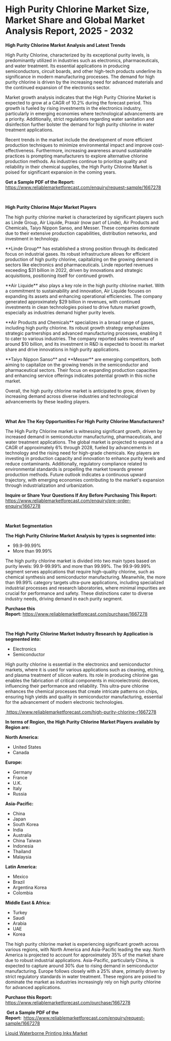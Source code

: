 <p><h1>High Purity Chlorine Market Size, Market Share and Global Market Analysis Report, 2025 - 2032</h1></p><p><strong>High Purity Chlorine Market Analysis and Latest Trends</strong></p>
<p><p>High Purity Chlorine, characterized by its exceptional purity levels, is predominantly utilized in industries such as electronics, pharmaceuticals, and water treatment. Its essential applications in producing semiconductors, circuit boards, and other high-tech products underline its significance in modern manufacturing processes. The demand for high purity chlorine is driven by the increasing need for advanced materials and the continued expansion of the electronics sector.</p><p>Market growth analysis indicates that the High Purity Chlorine Market is expected to grow at a CAGR of 10.2% during the forecast period. This growth is fueled by rising investments in the electronics industry, particularly in emerging economies where technological advancements are a priority. Additionally, strict regulations regarding water sanitation and disinfection further bolster the demand for high purity chlorine in water treatment applications.</p><p>Recent trends in the market include the development of more efficient production techniques to minimize environmental impact and improve cost-effectiveness. Furthermore, increasing awareness around sustainable practices is prompting manufacturers to explore alternative chlorine production methods. As industries continue to prioritize quality and reliability in their chemical supplies, the High Purity Chlorine Market is poised for significant expansion in the coming years.</p></p>
<p><strong>Get a Sample PDF of the Report:&nbsp;</strong> <a href="https://www.reliablemarketforecast.com/enquiry/request-sample/1667278?utm_campaign=1842&utm_medium=2&utm_source=Github&utm_content=ia&utm_term=02022025&utm_id=high-purity-chlorine">https://www.reliablemarketforecast.com/enquiry/request-sample/1667278</a></p>
<p>&nbsp;</p>
<p><strong>High Purity Chlorine Major Market Players</strong></p>
<p><p>The high purity chlorine market is characterized by significant players such as Linde Group, Air Liquide, Praxair (now part of Linde), Air Products and Chemicals, Taiyo Nippon Sanso, and Messer. These companies dominate due to their extensive production capabilities, distribution networks, and investment in technology.</p><p>**Linde Group** has established a strong position through its dedicated focus on industrial gases. Its robust infrastructure allows for efficient production of high purity chlorine, capitalizing on the growing demand in sectors like electronics and pharmaceuticals. Linde reported revenues exceeding $31 billion in 2022, driven by innovations and strategic acquisitions, positioning itself for continued growth.</p><p>**Air Liquide** also plays a key role in the high purity chlorine market. With a commitment to sustainability and innovation, Air Liquide focuses on expanding its assets and enhancing operational efficiencies. The company generated approximately $29 billion in revenues, with continued investments in clean technologies poised to drive future market growth, especially as industries demand higher purity levels.</p><p>**Air Products and Chemicals** specializes in a broad range of gases, including high purity chlorine. Its robust growth strategy emphasizes strategic partnerships and advanced manufacturing processes, enabling it to cater to various industries. The company reported sales revenues of around $10 billion, and its investment in R&D is expected to boost its market share and drive innovations in high purity applications.</p><p>**Taiyo Nippon Sanso** and **Messer** are emerging competitors, both aiming to capitalize on the growing trends in the semiconductor and pharmaceutical sectors. Their focus on expanding production capacities and enhancing service offerings indicates potential growth in this niche market.</p><p>Overall, the high purity chlorine market is anticipated to grow, driven by increasing demand across diverse industries and technological advancements by these leading players.</p></p>
<p>&nbsp;</p>
<p><strong>What Are The Key Opportunities For High Purity Chlorine Manufacturers?</strong></p>
<p><p>The High Purity Chlorine market is witnessing significant growth, driven by increased demand in semiconductor manufacturing, pharmaceuticals, and water treatment applications. The global market is projected to expand at a CAGR of approximately 6% through 2028, fueled by advancements in technology and the rising need for high-grade chemicals. Key players are investing in production capacity and innovation to enhance purity levels and reduce contaminants. Additionally, regulatory compliance related to environmental standards is propelling the market towards greener production methods. Future outlook indicates a continuous upward trajectory, with emerging economies contributing to the market's expansion through industrialization and urbanization.</p></p>
<p><strong>Inquire or Share Your Questions If Any Before Purchasing This Report:</strong> <a href="https://www.reliablemarketforecast.com/enquiry/pre-order-enquiry/1667278?utm_campaign=1842&utm_medium=2&utm_source=Github&utm_content=ia&utm_term=02022025&utm_id=high-purity-chlorine">https://www.reliablemarketforecast.com/enquiry/pre-order-enquiry/1667278</a></p>
<p>&nbsp;</p>
<p><strong>Market Segmentation</strong></p>
<p><strong>The High Purity Chlorine Market Analysis by types is segmented into:</strong></p>
<p><ul><li>99.9-99.99%</li><li>More than 99.99%</li></ul></p>
<p><p>The high purity chlorine market is divided into two main types based on purity levels: 99.9-99.99% and more than 99.99%. The 99.9-99.99% segment serves applications that require high-quality chlorine, such as chemical synthesis and semiconductor manufacturing. Meanwhile, the more than 99.99% category targets ultra-pure applications, including specialized industrial processes and research laboratories, where minimal impurities are crucial for performance and safety. These distinctions cater to diverse industry needs, driving demand in each purity segment.</p></p>
<p><strong>Purchase this Report:&nbsp;</strong><a href="https://www.reliablemarketforecast.com/purchase/1667278?utm_campaign=1842&utm_medium=2&utm_source=Github&utm_content=ia&utm_term=02022025&utm_id=high-purity-chlorine">https://www.reliablemarketforecast.com/purchase/1667278</a></p>
<p>&nbsp;</p>
<p><strong>The High Purity Chlorine Market Industry Research by Application is segmented into:</strong></p>
<p><ul><li>Electronics</li><li>Semiconductor</li></ul></p>
<p><p>High purity chlorine is essential in the electronics and semiconductor markets, where it is used for various applications such as cleaning, etching, and plasma treatment of silicon wafers. Its role in producing chlorine gas enables the fabrication of critical components in microelectronic devices, influencing their performance and reliability. This ultra-pure chlorine enhances the chemical processes that create intricate patterns on chips, ensuring high yields and quality in semiconductor manufacturing, essential for the advancement of modern electronic technologies.</p></p>
<p><a href="https://www.reliablemarketforecast.com/high-purity-chlorine-r1667278?utm_campaign=1842&utm_medium=2&utm_source=Github&utm_content=ia&utm_term=02022025&utm_id=high-purity-chlorine">&nbsp;https://www.reliablemarketforecast.com/high-purity-chlorine-r1667278</a></p>
<p><strong>In terms of Region, the High Purity Chlorine Market Players available by Region are:</strong></p>
<p>
    <p> <strong> North America: </strong>
        <ul>
            <li>United States</li>
            <li>Canada</li>
        </ul>
        </p> 
    <p> <strong> Europe: </strong>
        <ul>
            <li>Germany</li>
            <li>France</li>
            <li>U.K.</li>
            <li>Italy</li>
            <li>Russia</li>
        </ul>
        </p> 
    <p> <strong> Asia-Pacific: </strong>
        <ul>
            <li>China</li>
            <li>Japan</li>
            <li>South Korea</li>
            <li>India</li>
            <li>Australia</li>
            <li>China Taiwan</li>
            <li>Indonesia</li>
            <li>Thailand</li>
            <li>Malaysia</li>
        </ul>
        </p> 
    <p> <strong> Latin America: </strong>
        <ul>
            <li>Mexico</li>
            <li>Brazil</li>
            <li>Argentina Korea</li>
            <li>Colombia</li>
        </ul>
        </p> 
    <p> <strong> Middle East & Africa: </strong>
        <ul>
            <li>Turkey</li>
            <li>Saudi</li>
            <li>Arabia</li>
            <li>UAE</li>
            <li>Korea</li>
        </ul>
    </p>
    </p>
<p><p>The high purity chlorine market is experiencing significant growth across various regions, with North America and Asia-Pacific leading the way. North America is projected to account for approximately 35% of the market share due to robust industrial applications. Asia-Pacific, particularly China, is expected to capture around 30% due to rising demand in semiconductor manufacturing. Europe follows closely with a 25% share, primarily driven by strict regulatory standards in water treatment. These regions are poised to dominate the market as industries increasingly rely on high purity chlorine for advanced applications.</p></p>
<p><strong>Purchase this Report: </strong><a href="https://www.reliablemarketforecast.com/purchase/1667278?utm_campaign=1842&utm_medium=2&utm_source=Github&utm_content=ia&utm_term=02022025&utm_id=high-purity-chlorine">https://www.reliablemarketforecast.com/purchase/1667278</a></p>
<p>&nbsp;<strong>Get a Sample PDF of the Report:&nbsp;&nbsp;</strong><a href="https://www.reliablemarketforecast.com/enquiry/request-sample/1667278?utm_campaign=1842&utm_medium=2&utm_source=Github&utm_content=ia&utm_term=02022025&utm_id=high-purity-chlorine">https://www.reliablemarketforecast.com/enquiry/request-sample/1667278</a></p>
<p><strong></strong></p>
<p><p><a href="https://github.com/gulaimolin/Market-Research-Report-List-7/blob/main/liquid-waterborne-printing-inks-market.md?utm_campaign=1842&utm_medium=2&utm_source=Github&utm_content=ia&utm_term=02022025&utm_id=high-purity-chlorine">Liquid Waterborne Printing Inks Market</a></p></p>